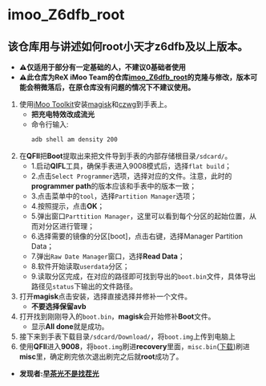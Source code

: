 # imoo_Z6dfb_root
## 该仓库用与讲述如何root小天才z6dfb及以上版本。

- **⚠仅适用于部分有一定基础的人，不建议0基础者使用**
- **⚠此仓库为ReX iMoo Team的仓库[imoo_Z6dfb_root](https://github.com/ReX-iMoo-Team/imoo_Z6dfb_root/)的克隆与修改，版本可能会稍微落后，在原仓库没有问题的情况下不建议使用。**

1. 使用[iMoo Toolkit](https://github.com/ReX-iMoo-Team/iMoo-Toolkit)安装[magisk](https://github.com/topjohnwu/Magisk/releases/tag/v23.0)和[czwg](https://github.com/jwy2008/imoo_Z6dfb_root/tree/main/apks/czwg_145984.apk)到手表上。
   - **把充电特效改成流光**
   - 命令行输入: 
       ```sh
       adb shell am density 200
       ```
2. 在**QFIl**把**Boot**提取出来把文件导到手表的内部存储根目录`/sdcard/`。
   - 1.启动**QIFL**工具，确保手表进入9008模式后，选择`flat build`；
   - 2.点击`Select Programmer`选项，选择对应的文件。注意，此时的**programmer path**的版本应该和手表中的版本一致；
   - 3.点击菜单中的`tool`，选择`Partition Manager`选项；
   - 4.按照提示，点击**OK**；
   - 5.弹出窗口`Parttition Manager`，这里可以看到每个分区的起始位置，从而对分区进行管理；
   - 6.选择需要的镜像的分区[boot]，点击右键，选择Manager Partition Data；
   - 7.弹出`Raw Date Manager`窗口，选择**Read Data**；
   - 8.软件开始读取`userdata`分区；
   - 9.读取分区完成，在对应的路径即可找到导出的`boot.bin`文件，具体导出路径见`status`下输出的文件路径。
3. 打开**magisk**点击安装，选择直接选择并修补一个文件。
   - **不要选择保留avb**
4. 打开找到刚刚导入的`boot.bin`，**magisk**会开始修补**Boot**文件。
   - 显示**All done**就是成功。
5. 接下来到手表下载目录`/sdcard/Download/`，将`boot.img`上传到电脑上
6. 使用**QFIl**进入**9008**，将`boot.img`刷进**recovery**里面，`misc.bin`([下载](https://github.com/jwy2008/imoo_Z6dfb_root/blob/main/misc/misc.bin))刷进**misc**里，确定刷完依次退出刷完之后就**root**成功了。

- **发现者:[早茶光不是找茬光](https://space.bilibili.com/1268760897)**
